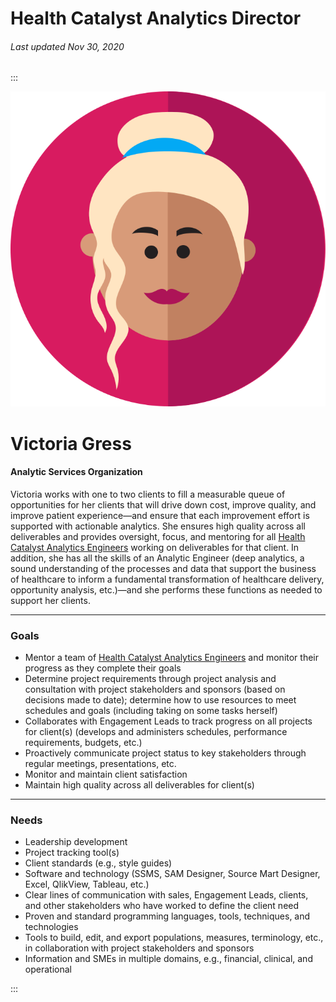 # Health Catalyst Analytics Director

###### Last updated Nov 30, 2020

:::

<div class="persona-header">

![Avatar Image](./assets/avatars/avatar64.svg)

<div>

# Victoria Gress

#### Analytic Services Organization

Victoria works with one to two clients to fill a measurable queue of opportunities for her clients that will drive down cost, improve quality, and improve patient experience—and ensure that each improvement effort is supported with actionable analytics. She ensures high quality across all deliverables and provides oversight, focus, and mentoring for all [Health Catalyst Analytics Engineers](/content/personas/health-catalyst-analytics-engineer) working on deliverables for that client. In addition, she has all the skills of an Analytic Engineer (deep analytics, a sound understanding of the processes and data that support the business of healthcare to inform a fundamental transformation of healthcare delivery, opportunity analysis, etc.)—and she performs these functions as needed to support her clients.

</div>

</div>

<article>

---

### Goals

-   Mentor a team of [Health Catalyst Analytics Engineers](/content/personas/health-catalyst-analytics-engineer) and monitor their progress as they complete their goals
-   Determine project requirements through project analysis and consultation with project stakeholders and sponsors (based on decisions made to date); determine how to use resources to meet schedules and goals (including taking on some tasks herself)
-   Collaborates with Engagement Leads to track progress on all projects for client(s) (develops and administers schedules, performance requirements, budgets, etc.)
-   Proactively communicate project status to key stakeholders through regular meetings, presentations, etc.
-   Monitor and maintain client satisfaction
-   Maintain high quality across all deliverables for client(s)

---

### Needs

-   Leadership development
-   Project tracking tool(s)
-   Client standards (e.g., style guides)
-   Software and technology (SSMS, SAM Designer, Source Mart Designer, Excel, QlikView, Tableau, etc.)
-   Clear lines of communication with sales, Engagement Leads, clients, and other stakeholders who have worked to define the client need
-   Proven and standard programming languages, tools, techniques, and technologies
-   Tools to build, edit, and export populations, measures, terminology, etc., in collaboration with project stakeholders and sponsors
-   Information and SMEs in multiple domains, e.g., financial, clinical, and operational

</article>

:::
